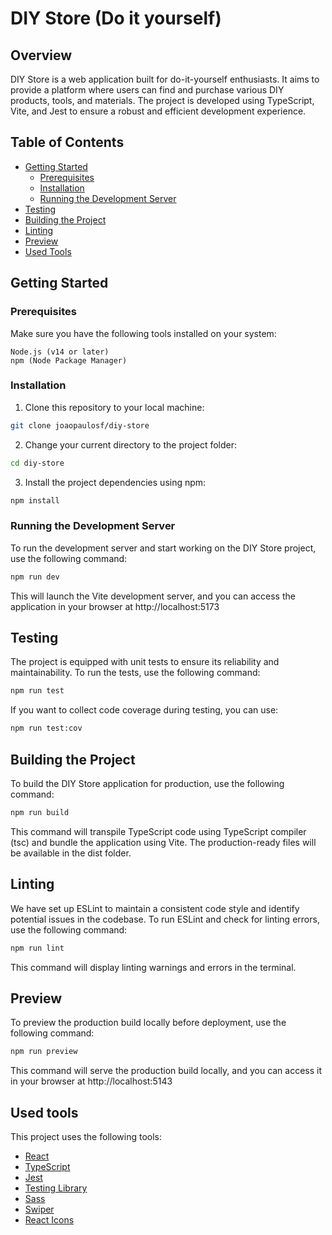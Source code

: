 
# DIY Store (Do it yourself)

##  Overview

DIY Store is a web application built for do-it-yourself enthusiasts. It aims to provide a platform where users can find and purchase various DIY products, tools, and materials. The project is developed using TypeScript, Vite, and Jest to ensure a robust and efficient development experience.

## Table of Contents
   

 - [Getting Started](#getting-started)
	- [Prerequisites](#prerequisites)
	- [Installation](#installation)
	- [Running the Development Server](#running-the-development-server)
- [Testing](#testing)
- [Building the Project](#building-the-project)
- [Linting](#linting)
- [Preview](#preview)
- [Used Tools](#used-tools)

## Getting Started
### Prerequisites

Make sure you have the following tools installed on your system:

    Node.js (v14 or later)
    npm (Node Package Manager)

### Installation

1. Clone this repository to your local machine:

```sh
git clone joaopaulosf/diy-store
```

2. Change your current directory to the project folder:

```sh
cd diy-store
```

3. Install the project dependencies using npm:

```sh
npm install
```

### Running the Development Server

To run the development server and start working on the DIY Store project, use the following command:

```sh
npm run dev
```

This will launch the Vite development server, and you can access the application in your browser at http://localhost:5173

## Testing

The project is equipped with unit tests to ensure its reliability and maintainability. To run the tests, use the following command:

```sh
npm run test
```

If you want to collect code coverage during testing, you can use:

```sh
npm run test:cov
```

## Building the Project

To build the DIY Store application for production, use the following command:

```sh
npm run build
```

This command will transpile TypeScript code using TypeScript compiler (tsc) and bundle the application using Vite. The production-ready files will be available in the dist folder.

## Linting

We have set up ESLint to maintain a consistent code style and identify potential issues in the codebase. To run ESLint and check for linting errors, use the following command:

```sh
npm run lint
```

This command will display linting warnings and errors in the terminal.

## Preview

To preview the production build locally before deployment, use the following command:

```sh
npm run preview
```

This command will serve the production build locally, and you can access it in your browser at http://localhost:5143

## Used tools

This project uses the following tools:

- [React](https://react.dev/)
- [TypeScript](https://www.typescriptlang.org/)
- [Jest](https://jestjs.io/)
- [Testing Library](https://testing-library.com/)
- [Sass](https://sass-lang.com/)
- [Swiper](https://swiperjs.com/)
- [React Icons](https://react-icons.github.io/react-icons/)
